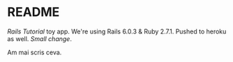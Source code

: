 # README

*Rails Tutorial* toy app. 
We're using Rails 6.0.3 & Ruby 2.7.1. Pushed to heroku as well.
_Small change_.

Am mai scris ceva.
